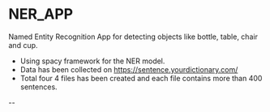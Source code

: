 # NER_APP
Named Entity Recognition App for detecting objects like bottle, table, chair and cup.

- Using spacy framework for the NER model.
- Data has been collected on https://sentence.yourdictionary.com/
- Total four 4 files has been created and each file contains more than 400 sentences.

--
